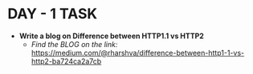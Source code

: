 # **DAY - 1 TASK**

+ **Write a blog on Difference between HTTP1.1 vs HTTP2**
    + *Find the BLOG on the link:* https://medium.com/@rharshva/difference-between-http1-1-vs-http2-ba724ca2a7cb